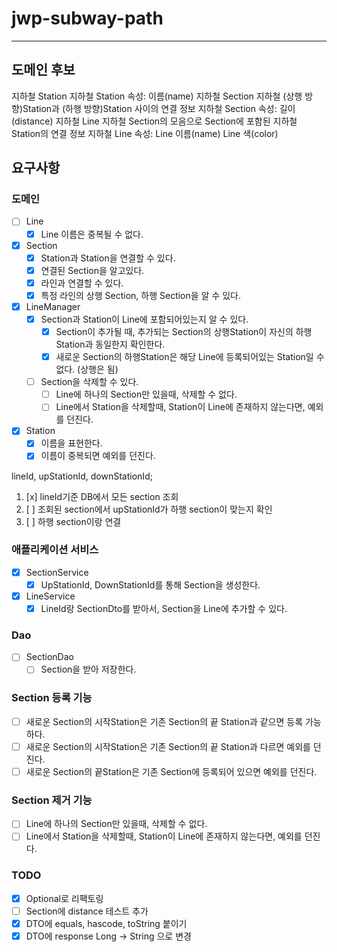 # jwp-subway-path

--- 

## 도메인 후보

지하철 Station
지하철 Station 속성:
이름(name)
지하철 Section
지하철 (상행 방향)Station과 (하행 방향)Station 사이의 연결 정보
지하철 Section 속성:
길이(distance)
지하철 Line
지하철 Section의 모음으로 Section에 포함된 지하철 Station의 연결 정보
지하철 Line 속성:
Line 이름(name)
Line 색(color)

## 요구사항

### 도메인

- [ ] Line
  - [x] Line 이름은 중복될 수 없다.
- [x] Section
  - [x] Station과 Station을 연결할 수 있다.
  - [x] 연결된 Section을 알고있다.
  - [x] 라인과 연결할 수 있다.
  - [x] 특정 라인의 상행 Section, 하행 Section을 알 수 있다.
- [x] LineManager
  - [x] Section과 Station이 Line에 포함되어있는지 알 수 있다.
    - [x] Section이 추가될 때, 추가되는 Section의 상행Station이 자신의 하행Station과 동일한지 확인한다.
    - [x] 새로운 Section의 하행Station은 해당 Line에 등록되어있는 Station일 수 없다. (상행은 됨)
  - [ ] Section을 삭제할 수 있다.
    - [ ] Line에 하나의 Section만 있을때, 삭제할 수 없다.
    - [ ] Line에서 Station을 삭제할때, Station이 Line에 존재하지 않는다면, 예외를 던진다.
- [x] Station
  - [x] 이름을 표현한다.
  - [x] 이름이 중복되면 예외를 던진다.

lineId, upStationId, downStationId;

1. [x] lineId기준 DB에서 모든 section 조회
2. [ ] 조회된 section에서 upStationId가 하행 section이 맞는지 확인
3. [ ] 하행 section이랑 연결

### 애플리케이션 서비스

- [x] SectionService
  - [x] UpStationId, DownStationId를 통해 Section을 생성한다.

- [x] LineService
  - [x] LineId랑 SectionDto를 받아서, Section을 Line에 추가할 수 있다.

### Dao

- [ ] SectionDao
  - [ ] Section을 받아 저장한다.

### Section 등록 기능

- [ ] 새로운 Section의 시작Station은 기존 Section의 끝 Station과 같으면 등록 가능 하다.
- [ ] 새로운 Section의 시작Station은 기존 Section의 끝 Station과 다르면 예외를 던진다.
- [ ] 새로운 Section의 끝Station은 기존 Section에 등록되어 있으면 예외를 던진다.

### Section 제거 기능

- [ ] Line에 하나의 Section만 있을때, 삭제할 수 없다.
- [ ] Line에서 Station을 삭제할때, Station이 Line에 존재하지 않는다면, 예외를 던진다.

### TODO

- [x] Optional로 리팩토링
- [ ] Section에 distance 테스트 추가
- [x] DTO에 equals, hascode, toString 붙이기
- [x] DTO에 response Long -> String 으로 변경